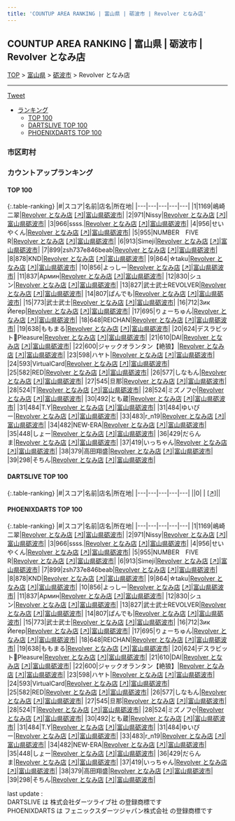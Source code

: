 ```yaml
---
title: 'COUNTUP AREA RANKING | 富山県 | 砺波市 | Revolver となみ店'
---
```

## COUNTUP AREA RANKING | 富山県 | 砺波市 | Revolver となみ店

[TOP](/darts/rank/) > [富山県](/darts/rank/富山県/) > [砺波市](/darts/rank/富山県/砺波市/) > Revolver となみ店

___

<a href="https://twitter.com/share?ref_src=twsrc%5Etfw" data-text="COUNTUP AREA RANKING | 富山県砺波市Revolver となみ店" class="twitter-share-button" data-hashtags="DARTSLIVE,PHOENIXDARTS,darts,ダーツ" data-show-count="false">Tweet</a>

* [ランキング](#カウントアップランキング)
    * [TOP 100](#top-100)
    * [DARTSLIVE TOP 100](#dartslive-top-100)
    * [PHOENIXDARTS TOP 100](#phoenixdarts-top-100)

### 市区町村

<ul>

</ul>

### カウントアップランキング

#### TOP 100



{:.table-ranking}
|#|スコア|名前|店名|所在地|
|---|---|---|---|---|
|1|1169|<span class="rank-name-pd">嶋崎二翠</span>|<a href="/darts/rank/shops/9937.html">Revolver となみ店</a> <a href="https://vs.phoenixdarts.com/jp/shop/shopDetailInfo/s_9937?s_seq=9937">[↗]</a>|<a href="/darts/rank/富山県/砺波市">富山県砺波市</a>|
|2|971|<span class="rank-name-pd">Nissy</span>|<a href="/darts/rank/shops/9937.html">Revolver となみ店</a> <a href="https://vs.phoenixdarts.com/jp/shop/shopDetailInfo/s_9937?s_seq=9937">[↗]</a>|<a href="/darts/rank/富山県/砺波市">富山県砺波市</a>|
|3|966|<span class="rank-name-pd">ssss.</span>|<a href="/darts/rank/shops/9937.html">Revolver となみ店</a> <a href="https://vs.phoenixdarts.com/jp/shop/shopDetailInfo/s_9937?s_seq=9937">[↗]</a>|<a href="/darts/rank/富山県/砺波市">富山県砺波市</a>|
|4|956|<span class="rank-name-pd">せいやくん</span>|<a href="/darts/rank/shops/9937.html">Revolver となみ店</a> <a href="https://vs.phoenixdarts.com/jp/shop/shopDetailInfo/s_9937?s_seq=9937">[↗]</a>|<a href="/darts/rank/富山県/砺波市">富山県砺波市</a>|
|5|955|<span class="rank-name-pd">NUMBER　FIVE　R</span>|<a href="/darts/rank/shops/9937.html">Revolver となみ店</a> <a href="https://vs.phoenixdarts.com/jp/shop/shopDetailInfo/s_9937?s_seq=9937">[↗]</a>|<a href="/darts/rank/富山県/砺波市">富山県砺波市</a>|
|6|913|<span class="rank-name-pd">Simeji</span>|<a href="/darts/rank/shops/9937.html">Revolver となみ店</a> <a href="https://vs.phoenixdarts.com/jp/shop/shopDetailInfo/s_9937?s_seq=9937">[↗]</a>|<a href="/darts/rank/富山県/砺波市">富山県砺波市</a>|
|7|899|<span class="rank-name-pd">zsh737e846beab</span>|<a href="/darts/rank/shops/9937.html">Revolver となみ店</a> <a href="https://vs.phoenixdarts.com/jp/shop/shopDetailInfo/s_9937?s_seq=9937">[↗]</a>|<a href="/darts/rank/富山県/砺波市">富山県砺波市</a>|
|8|878|<span class="rank-name-pd">KND</span>|<a href="/darts/rank/shops/9937.html">Revolver となみ店</a> <a href="https://vs.phoenixdarts.com/jp/shop/shopDetailInfo/s_9937?s_seq=9937">[↗]</a>|<a href="/darts/rank/富山県/砺波市">富山県砺波市</a>|
|9|864|<span class="rank-name-pd">☆taku</span>|<a href="/darts/rank/shops/9937.html">Revolver となみ店</a> <a href="https://vs.phoenixdarts.com/jp/shop/shopDetailInfo/s_9937?s_seq=9937">[↗]</a>|<a href="/darts/rank/富山県/砺波市">富山県砺波市</a>|
|10|856|<span class="rank-name-pd">よっしー</span>|<a href="/darts/rank/shops/9937.html">Revolver となみ店</a> <a href="https://vs.phoenixdarts.com/jp/shop/shopDetailInfo/s_9937?s_seq=9937">[↗]</a>|<a href="/darts/rank/富山県/砺波市">富山県砺波市</a>|
|11|837|<span class="rank-name-pd">Армин</span>|<a href="/darts/rank/shops/9937.html">Revolver となみ店</a> <a href="https://vs.phoenixdarts.com/jp/shop/shopDetailInfo/s_9937?s_seq=9937">[↗]</a>|<a href="/darts/rank/富山県/砺波市">富山県砺波市</a>|
|12|830|<span class="rank-name-pd">シュン</span>|<a href="/darts/rank/shops/9937.html">Revolver となみ店</a> <a href="https://vs.phoenixdarts.com/jp/shop/shopDetailInfo/s_9937?s_seq=9937">[↗]</a>|<a href="/darts/rank/富山県/砺波市">富山県砺波市</a>|
|13|827|<span class="rank-name-pd">武士武士REVOLVER</span>|<a href="/darts/rank/shops/9937.html">Revolver となみ店</a> <a href="https://vs.phoenixdarts.com/jp/shop/shopDetailInfo/s_9937?s_seq=9937">[↗]</a>|<a href="/darts/rank/富山県/砺波市">富山県砺波市</a>|
|14|807|<span class="rank-name-pd">ぱんでも</span>|<a href="/darts/rank/shops/9937.html">Revolver となみ店</a> <a href="https://vs.phoenixdarts.com/jp/shop/shopDetailInfo/s_9937?s_seq=9937">[↗]</a>|<a href="/darts/rank/富山県/砺波市">富山県砺波市</a>|
|15|773|<span class="rank-name-pd">武士武士</span>|<a href="/darts/rank/shops/9937.html">Revolver となみ店</a> <a href="https://vs.phoenixdarts.com/jp/shop/shopDetailInfo/s_9937?s_seq=9937">[↗]</a>|<a href="/darts/rank/富山県/砺波市">富山県砺波市</a>|
|16|712|<span class="rank-name-pd">Зик Йегер</span>|<a href="/darts/rank/shops/9937.html">Revolver となみ店</a> <a href="https://vs.phoenixdarts.com/jp/shop/shopDetailInfo/s_9937?s_seq=9937">[↗]</a>|<a href="/darts/rank/富山県/砺波市">富山県砺波市</a>|
|17|695|<span class="rank-name-pd">りょーちゅん</span>|<a href="/darts/rank/shops/9937.html">Revolver となみ店</a> <a href="https://vs.phoenixdarts.com/jp/shop/shopDetailInfo/s_9937?s_seq=9937">[↗]</a>|<a href="/darts/rank/富山県/砺波市">富山県砺波市</a>|
|18|648|<span class="rank-name-pd">REICHAN</span>|<a href="/darts/rank/shops/9937.html">Revolver となみ店</a> <a href="https://vs.phoenixdarts.com/jp/shop/shopDetailInfo/s_9937?s_seq=9937">[↗]</a>|<a href="/darts/rank/富山県/砺波市">富山県砺波市</a>|
|19|638|<span class="rank-name-pd">ももまる</span>|<a href="/darts/rank/shops/9937.html">Revolver となみ店</a> <a href="https://vs.phoenixdarts.com/jp/shop/shopDetailInfo/s_9937?s_seq=9937">[↗]</a>|<a href="/darts/rank/富山県/砺波市">富山県砺波市</a>|
|20|624|<span class="rank-name-pd">デスラビット🐰Pleasure</span>|<a href="/darts/rank/shops/9937.html">Revolver となみ店</a> <a href="https://vs.phoenixdarts.com/jp/shop/shopDetailInfo/s_9937?s_seq=9937">[↗]</a>|<a href="/darts/rank/富山県/砺波市">富山県砺波市</a>|
|21|610|<span class="rank-name-pd">DAI</span>|<a href="/darts/rank/shops/9937.html">Revolver となみ店</a> <a href="https://vs.phoenixdarts.com/jp/shop/shopDetailInfo/s_9937?s_seq=9937">[↗]</a>|<a href="/darts/rank/富山県/砺波市">富山県砺波市</a>|
|22|600|<span class="rank-name-pd">ジャックオランタン【絶狼】</span>|<a href="/darts/rank/shops/9937.html">Revolver となみ店</a> <a href="https://vs.phoenixdarts.com/jp/shop/shopDetailInfo/s_9937?s_seq=9937">[↗]</a>|<a href="/darts/rank/富山県/砺波市">富山県砺波市</a>|
|23|598|<span class="rank-name-pd">ハヤト</span>|<a href="/darts/rank/shops/9937.html">Revolver となみ店</a> <a href="https://vs.phoenixdarts.com/jp/shop/shopDetailInfo/s_9937?s_seq=9937">[↗]</a>|<a href="/darts/rank/富山県/砺波市">富山県砺波市</a>|
|24|593|<span class="rank-name-pd">VirtualCard</span>|<a href="/darts/rank/shops/9937.html">Revolver となみ店</a> <a href="https://vs.phoenixdarts.com/jp/shop/shopDetailInfo/s_9937?s_seq=9937">[↗]</a>|<a href="/darts/rank/富山県/砺波市">富山県砺波市</a>|
|25|582|<span class="rank-name-pd">RED</span>|<a href="/darts/rank/shops/9937.html">Revolver となみ店</a> <a href="https://vs.phoenixdarts.com/jp/shop/shopDetailInfo/s_9937?s_seq=9937">[↗]</a>|<a href="/darts/rank/富山県/砺波市">富山県砺波市</a>|
|26|577|<span class="rank-name-pd">しなもん</span>|<a href="/darts/rank/shops/9937.html">Revolver となみ店</a> <a href="https://vs.phoenixdarts.com/jp/shop/shopDetailInfo/s_9937?s_seq=9937">[↗]</a>|<a href="/darts/rank/富山県/砺波市">富山県砺波市</a>|
|27|545|<span class="rank-name-pd">旦那</span>|<a href="/darts/rank/shops/9937.html">Revolver となみ店</a> <a href="https://vs.phoenixdarts.com/jp/shop/shopDetailInfo/s_9937?s_seq=9937">[↗]</a>|<a href="/darts/rank/富山県/砺波市">富山県砺波市</a>|
|28|524|<span class="rank-name-pd">T</span>|<a href="/darts/rank/shops/9937.html">Revolver となみ店</a> <a href="https://vs.phoenixdarts.com/jp/shop/shopDetailInfo/s_9937?s_seq=9937">[↗]</a>|<a href="/darts/rank/富山県/砺波市">富山県砺波市</a>|
|28|524|<span class="rank-name-pd">ミズノフღ</span>|<a href="/darts/rank/shops/9937.html">Revolver となみ店</a> <a href="https://vs.phoenixdarts.com/jp/shop/shopDetailInfo/s_9937?s_seq=9937">[↗]</a>|<a href="/darts/rank/富山県/砺波市">富山県砺波市</a>|
|30|492|<span class="rank-name-pd">とも蔵</span>|<a href="/darts/rank/shops/9937.html">Revolver となみ店</a> <a href="https://vs.phoenixdarts.com/jp/shop/shopDetailInfo/s_9937?s_seq=9937">[↗]</a>|<a href="/darts/rank/富山県/砺波市">富山県砺波市</a>|
|31|484|<span class="rank-name-pd">T.Y</span>|<a href="/darts/rank/shops/9937.html">Revolver となみ店</a> <a href="https://vs.phoenixdarts.com/jp/shop/shopDetailInfo/s_9937?s_seq=9937">[↗]</a>|<a href="/darts/rank/富山県/砺波市">富山県砺波市</a>|
|31|484|<span class="rank-name-pd">ゆいぴー</span>|<a href="/darts/rank/shops/9937.html">Revolver となみ店</a> <a href="https://vs.phoenixdarts.com/jp/shop/shopDetailInfo/s_9937?s_seq=9937">[↗]</a>|<a href="/darts/rank/富山県/砺波市">富山県砺波市</a>|
|33|483|<span class="rank-name-pd">r_n19</span>|<a href="/darts/rank/shops/9937.html">Revolver となみ店</a> <a href="https://vs.phoenixdarts.com/jp/shop/shopDetailInfo/s_9937?s_seq=9937">[↗]</a>|<a href="/darts/rank/富山県/砺波市">富山県砺波市</a>|
|34|482|<span class="rank-name-pd">NEW-ERA</span>|<a href="/darts/rank/shops/9937.html">Revolver となみ店</a> <a href="https://vs.phoenixdarts.com/jp/shop/shopDetailInfo/s_9937?s_seq=9937">[↗]</a>|<a href="/darts/rank/富山県/砺波市">富山県砺波市</a>|
|35|448|<span class="rank-name-pd">しょー</span>|<a href="/darts/rank/shops/9937.html">Revolver となみ店</a> <a href="https://vs.phoenixdarts.com/jp/shop/shopDetailInfo/s_9937?s_seq=9937">[↗]</a>|<a href="/darts/rank/富山県/砺波市">富山県砺波市</a>|
|36|429|<span class="rank-name-pd">だらんま</span>|<a href="/darts/rank/shops/9937.html">Revolver となみ店</a> <a href="https://vs.phoenixdarts.com/jp/shop/shopDetailInfo/s_9937?s_seq=9937">[↗]</a>|<a href="/darts/rank/富山県/砺波市">富山県砺波市</a>|
|37|419|<span class="rank-name-pd">いっちゃん</span>|<a href="/darts/rank/shops/9937.html">Revolver となみ店</a> <a href="https://vs.phoenixdarts.com/jp/shop/shopDetailInfo/s_9937?s_seq=9937">[↗]</a>|<a href="/darts/rank/富山県/砺波市">富山県砺波市</a>|
|38|379|<span class="rank-name-pd">高田翔盛</span>|<a href="/darts/rank/shops/9937.html">Revolver となみ店</a> <a href="https://vs.phoenixdarts.com/jp/shop/shopDetailInfo/s_9937?s_seq=9937">[↗]</a>|<a href="/darts/rank/富山県/砺波市">富山県砺波市</a>|
|39|298|<span class="rank-name-pd">そちん</span>|<a href="/darts/rank/shops/9937.html">Revolver となみ店</a> <a href="https://vs.phoenixdarts.com/jp/shop/shopDetailInfo/s_9937?s_seq=9937">[↗]</a>|<a href="/darts/rank/富山県/砺波市">富山県砺波市</a>|


#### DARTSLIVE TOP 100



{:.table-ranking}
|#|スコア|名前|店名|所在地|
|---|---|---|---|---|
||0|<span class="rank-name-dl"> </span>|<a href="/darts/rank/shops/.html"></a> <a href="">[↗]</a>|<a href="/darts/rank//"></a>|


#### PHOENIXDARTS TOP 100



{:.table-ranking}
|#|スコア|名前|店名|所在地|
|---|---|---|---|---|
|1|1169|<span class="rank-name-pd">嶋崎二翠</span>|<a href="/darts/rank/shops/9937.html">Revolver となみ店</a> <a href="https://vs.phoenixdarts.com/jp/shop/shopDetailInfo/s_9937?s_seq=9937">[↗]</a>|<a href="/darts/rank/富山県/砺波市">富山県砺波市</a>|
|2|971|<span class="rank-name-pd">Nissy</span>|<a href="/darts/rank/shops/9937.html">Revolver となみ店</a> <a href="https://vs.phoenixdarts.com/jp/shop/shopDetailInfo/s_9937?s_seq=9937">[↗]</a>|<a href="/darts/rank/富山県/砺波市">富山県砺波市</a>|
|3|966|<span class="rank-name-pd">ssss.</span>|<a href="/darts/rank/shops/9937.html">Revolver となみ店</a> <a href="https://vs.phoenixdarts.com/jp/shop/shopDetailInfo/s_9937?s_seq=9937">[↗]</a>|<a href="/darts/rank/富山県/砺波市">富山県砺波市</a>|
|4|956|<span class="rank-name-pd">せいやくん</span>|<a href="/darts/rank/shops/9937.html">Revolver となみ店</a> <a href="https://vs.phoenixdarts.com/jp/shop/shopDetailInfo/s_9937?s_seq=9937">[↗]</a>|<a href="/darts/rank/富山県/砺波市">富山県砺波市</a>|
|5|955|<span class="rank-name-pd">NUMBER　FIVE　R</span>|<a href="/darts/rank/shops/9937.html">Revolver となみ店</a> <a href="https://vs.phoenixdarts.com/jp/shop/shopDetailInfo/s_9937?s_seq=9937">[↗]</a>|<a href="/darts/rank/富山県/砺波市">富山県砺波市</a>|
|6|913|<span class="rank-name-pd">Simeji</span>|<a href="/darts/rank/shops/9937.html">Revolver となみ店</a> <a href="https://vs.phoenixdarts.com/jp/shop/shopDetailInfo/s_9937?s_seq=9937">[↗]</a>|<a href="/darts/rank/富山県/砺波市">富山県砺波市</a>|
|7|899|<span class="rank-name-pd">zsh737e846beab</span>|<a href="/darts/rank/shops/9937.html">Revolver となみ店</a> <a href="https://vs.phoenixdarts.com/jp/shop/shopDetailInfo/s_9937?s_seq=9937">[↗]</a>|<a href="/darts/rank/富山県/砺波市">富山県砺波市</a>|
|8|878|<span class="rank-name-pd">KND</span>|<a href="/darts/rank/shops/9937.html">Revolver となみ店</a> <a href="https://vs.phoenixdarts.com/jp/shop/shopDetailInfo/s_9937?s_seq=9937">[↗]</a>|<a href="/darts/rank/富山県/砺波市">富山県砺波市</a>|
|9|864|<span class="rank-name-pd">☆taku</span>|<a href="/darts/rank/shops/9937.html">Revolver となみ店</a> <a href="https://vs.phoenixdarts.com/jp/shop/shopDetailInfo/s_9937?s_seq=9937">[↗]</a>|<a href="/darts/rank/富山県/砺波市">富山県砺波市</a>|
|10|856|<span class="rank-name-pd">よっしー</span>|<a href="/darts/rank/shops/9937.html">Revolver となみ店</a> <a href="https://vs.phoenixdarts.com/jp/shop/shopDetailInfo/s_9937?s_seq=9937">[↗]</a>|<a href="/darts/rank/富山県/砺波市">富山県砺波市</a>|
|11|837|<span class="rank-name-pd">Армин</span>|<a href="/darts/rank/shops/9937.html">Revolver となみ店</a> <a href="https://vs.phoenixdarts.com/jp/shop/shopDetailInfo/s_9937?s_seq=9937">[↗]</a>|<a href="/darts/rank/富山県/砺波市">富山県砺波市</a>|
|12|830|<span class="rank-name-pd">シュン</span>|<a href="/darts/rank/shops/9937.html">Revolver となみ店</a> <a href="https://vs.phoenixdarts.com/jp/shop/shopDetailInfo/s_9937?s_seq=9937">[↗]</a>|<a href="/darts/rank/富山県/砺波市">富山県砺波市</a>|
|13|827|<span class="rank-name-pd">武士武士REVOLVER</span>|<a href="/darts/rank/shops/9937.html">Revolver となみ店</a> <a href="https://vs.phoenixdarts.com/jp/shop/shopDetailInfo/s_9937?s_seq=9937">[↗]</a>|<a href="/darts/rank/富山県/砺波市">富山県砺波市</a>|
|14|807|<span class="rank-name-pd">ぱんでも</span>|<a href="/darts/rank/shops/9937.html">Revolver となみ店</a> <a href="https://vs.phoenixdarts.com/jp/shop/shopDetailInfo/s_9937?s_seq=9937">[↗]</a>|<a href="/darts/rank/富山県/砺波市">富山県砺波市</a>|
|15|773|<span class="rank-name-pd">武士武士</span>|<a href="/darts/rank/shops/9937.html">Revolver となみ店</a> <a href="https://vs.phoenixdarts.com/jp/shop/shopDetailInfo/s_9937?s_seq=9937">[↗]</a>|<a href="/darts/rank/富山県/砺波市">富山県砺波市</a>|
|16|712|<span class="rank-name-pd">Зик Йегер</span>|<a href="/darts/rank/shops/9937.html">Revolver となみ店</a> <a href="https://vs.phoenixdarts.com/jp/shop/shopDetailInfo/s_9937?s_seq=9937">[↗]</a>|<a href="/darts/rank/富山県/砺波市">富山県砺波市</a>|
|17|695|<span class="rank-name-pd">りょーちゅん</span>|<a href="/darts/rank/shops/9937.html">Revolver となみ店</a> <a href="https://vs.phoenixdarts.com/jp/shop/shopDetailInfo/s_9937?s_seq=9937">[↗]</a>|<a href="/darts/rank/富山県/砺波市">富山県砺波市</a>|
|18|648|<span class="rank-name-pd">REICHAN</span>|<a href="/darts/rank/shops/9937.html">Revolver となみ店</a> <a href="https://vs.phoenixdarts.com/jp/shop/shopDetailInfo/s_9937?s_seq=9937">[↗]</a>|<a href="/darts/rank/富山県/砺波市">富山県砺波市</a>|
|19|638|<span class="rank-name-pd">ももまる</span>|<a href="/darts/rank/shops/9937.html">Revolver となみ店</a> <a href="https://vs.phoenixdarts.com/jp/shop/shopDetailInfo/s_9937?s_seq=9937">[↗]</a>|<a href="/darts/rank/富山県/砺波市">富山県砺波市</a>|
|20|624|<span class="rank-name-pd">デスラビット🐰Pleasure</span>|<a href="/darts/rank/shops/9937.html">Revolver となみ店</a> <a href="https://vs.phoenixdarts.com/jp/shop/shopDetailInfo/s_9937?s_seq=9937">[↗]</a>|<a href="/darts/rank/富山県/砺波市">富山県砺波市</a>|
|21|610|<span class="rank-name-pd">DAI</span>|<a href="/darts/rank/shops/9937.html">Revolver となみ店</a> <a href="https://vs.phoenixdarts.com/jp/shop/shopDetailInfo/s_9937?s_seq=9937">[↗]</a>|<a href="/darts/rank/富山県/砺波市">富山県砺波市</a>|
|22|600|<span class="rank-name-pd">ジャックオランタン【絶狼】</span>|<a href="/darts/rank/shops/9937.html">Revolver となみ店</a> <a href="https://vs.phoenixdarts.com/jp/shop/shopDetailInfo/s_9937?s_seq=9937">[↗]</a>|<a href="/darts/rank/富山県/砺波市">富山県砺波市</a>|
|23|598|<span class="rank-name-pd">ハヤト</span>|<a href="/darts/rank/shops/9937.html">Revolver となみ店</a> <a href="https://vs.phoenixdarts.com/jp/shop/shopDetailInfo/s_9937?s_seq=9937">[↗]</a>|<a href="/darts/rank/富山県/砺波市">富山県砺波市</a>|
|24|593|<span class="rank-name-pd">VirtualCard</span>|<a href="/darts/rank/shops/9937.html">Revolver となみ店</a> <a href="https://vs.phoenixdarts.com/jp/shop/shopDetailInfo/s_9937?s_seq=9937">[↗]</a>|<a href="/darts/rank/富山県/砺波市">富山県砺波市</a>|
|25|582|<span class="rank-name-pd">RED</span>|<a href="/darts/rank/shops/9937.html">Revolver となみ店</a> <a href="https://vs.phoenixdarts.com/jp/shop/shopDetailInfo/s_9937?s_seq=9937">[↗]</a>|<a href="/darts/rank/富山県/砺波市">富山県砺波市</a>|
|26|577|<span class="rank-name-pd">しなもん</span>|<a href="/darts/rank/shops/9937.html">Revolver となみ店</a> <a href="https://vs.phoenixdarts.com/jp/shop/shopDetailInfo/s_9937?s_seq=9937">[↗]</a>|<a href="/darts/rank/富山県/砺波市">富山県砺波市</a>|
|27|545|<span class="rank-name-pd">旦那</span>|<a href="/darts/rank/shops/9937.html">Revolver となみ店</a> <a href="https://vs.phoenixdarts.com/jp/shop/shopDetailInfo/s_9937?s_seq=9937">[↗]</a>|<a href="/darts/rank/富山県/砺波市">富山県砺波市</a>|
|28|524|<span class="rank-name-pd">T</span>|<a href="/darts/rank/shops/9937.html">Revolver となみ店</a> <a href="https://vs.phoenixdarts.com/jp/shop/shopDetailInfo/s_9937?s_seq=9937">[↗]</a>|<a href="/darts/rank/富山県/砺波市">富山県砺波市</a>|
|28|524|<span class="rank-name-pd">ミズノフღ</span>|<a href="/darts/rank/shops/9937.html">Revolver となみ店</a> <a href="https://vs.phoenixdarts.com/jp/shop/shopDetailInfo/s_9937?s_seq=9937">[↗]</a>|<a href="/darts/rank/富山県/砺波市">富山県砺波市</a>|
|30|492|<span class="rank-name-pd">とも蔵</span>|<a href="/darts/rank/shops/9937.html">Revolver となみ店</a> <a href="https://vs.phoenixdarts.com/jp/shop/shopDetailInfo/s_9937?s_seq=9937">[↗]</a>|<a href="/darts/rank/富山県/砺波市">富山県砺波市</a>|
|31|484|<span class="rank-name-pd">T.Y</span>|<a href="/darts/rank/shops/9937.html">Revolver となみ店</a> <a href="https://vs.phoenixdarts.com/jp/shop/shopDetailInfo/s_9937?s_seq=9937">[↗]</a>|<a href="/darts/rank/富山県/砺波市">富山県砺波市</a>|
|31|484|<span class="rank-name-pd">ゆいぴー</span>|<a href="/darts/rank/shops/9937.html">Revolver となみ店</a> <a href="https://vs.phoenixdarts.com/jp/shop/shopDetailInfo/s_9937?s_seq=9937">[↗]</a>|<a href="/darts/rank/富山県/砺波市">富山県砺波市</a>|
|33|483|<span class="rank-name-pd">r_n19</span>|<a href="/darts/rank/shops/9937.html">Revolver となみ店</a> <a href="https://vs.phoenixdarts.com/jp/shop/shopDetailInfo/s_9937?s_seq=9937">[↗]</a>|<a href="/darts/rank/富山県/砺波市">富山県砺波市</a>|
|34|482|<span class="rank-name-pd">NEW-ERA</span>|<a href="/darts/rank/shops/9937.html">Revolver となみ店</a> <a href="https://vs.phoenixdarts.com/jp/shop/shopDetailInfo/s_9937?s_seq=9937">[↗]</a>|<a href="/darts/rank/富山県/砺波市">富山県砺波市</a>|
|35|448|<span class="rank-name-pd">しょー</span>|<a href="/darts/rank/shops/9937.html">Revolver となみ店</a> <a href="https://vs.phoenixdarts.com/jp/shop/shopDetailInfo/s_9937?s_seq=9937">[↗]</a>|<a href="/darts/rank/富山県/砺波市">富山県砺波市</a>|
|36|429|<span class="rank-name-pd">だらんま</span>|<a href="/darts/rank/shops/9937.html">Revolver となみ店</a> <a href="https://vs.phoenixdarts.com/jp/shop/shopDetailInfo/s_9937?s_seq=9937">[↗]</a>|<a href="/darts/rank/富山県/砺波市">富山県砺波市</a>|
|37|419|<span class="rank-name-pd">いっちゃん</span>|<a href="/darts/rank/shops/9937.html">Revolver となみ店</a> <a href="https://vs.phoenixdarts.com/jp/shop/shopDetailInfo/s_9937?s_seq=9937">[↗]</a>|<a href="/darts/rank/富山県/砺波市">富山県砺波市</a>|
|38|379|<span class="rank-name-pd">高田翔盛</span>|<a href="/darts/rank/shops/9937.html">Revolver となみ店</a> <a href="https://vs.phoenixdarts.com/jp/shop/shopDetailInfo/s_9937?s_seq=9937">[↗]</a>|<a href="/darts/rank/富山県/砺波市">富山県砺波市</a>|
|39|298|<span class="rank-name-pd">そちん</span>|<a href="/darts/rank/shops/9937.html">Revolver となみ店</a> <a href="https://vs.phoenixdarts.com/jp/shop/shopDetailInfo/s_9937?s_seq=9937">[↗]</a>|<a href="/darts/rank/富山県/砺波市">富山県砺波市</a>|


<div class="footer border-top border-gray-light mt-5 pt-3 text-right text-gray">
    last update : <span style="font-weight: italic" id="foot_last_modified"></span><br />
    DARTSLIVE は 株式会社ダーツライブ社 の登録商標です<br />
    PHOENIXDARTS は フェニックスダーツジャパン株式会社 の登録商標です<br />
</div>

<script src="https://cdnjs.cloudflare.com/ajax/libs/jquery.tablesorter/2.31.3/js/jquery.tablesorter.min.js" integrity="sha512-qzgd5cYSZcosqpzpn7zF2ZId8f/8CHmFKZ8j7mU4OUXTNRd5g+ZHBPsgKEwoqxCtdQvExE5LprwwPAgoicguNg==" crossorigin="anonymous" referrerpolicy="no-referrer"></script>
<link rel="stylesheet" href="https://cdnjs.cloudflare.com/ajax/libs/jquery.tablesorter/2.31.3/css/theme.default.min.css" integrity="sha512-wghhOJkjQX0Lh3NSWvNKeZ0ZpNn+SPVXX1Qyc9OCaogADktxrBiBdKGDoqVUOyhStvMBmJQ8ZdMHiR3wuEq8+w==" crossorigin="anonymous" referrerpolicy="no-referrer" />
<script>
$(function() {
    $(".table-ranking").tablesorter({sortList:[[0, 0]]});
    $("#foot_last_modified").text(formatDate(new Date(document.lastModified), 'yyyy-MM-dd HH:mm:ss'));
});
</script>

<script async src="https://platform.twitter.com/widgets.js" charset="utf-8"></script>